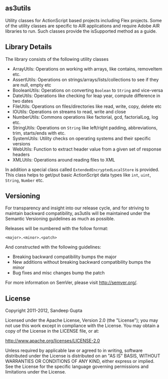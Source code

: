 as3utils
--------

Utility classes for ActionScript based projects including Flex projects. Some of the utility classes are specific to AIR applications and require Adobe AIR libraries to run. Such classes provide the isSupported method as a guide. 

Library Details
---------------

The library consists of the following utility classes

- ArrayUtils: Operations on working with arrays, like contains, removeItem etc.
- AssertUtils: Operations on strings/arrays/lists/collections to see if they are null, empty etc
- BooleanUtils: Operations on converting `Boolean` to `String` and vice-versa
- DateUtils: Operations like checking for leap year, compute difference in two dates
- FileUtils: Operations on files/directories like read, write, copy, delete etc
- IOUtils: Operations on streams to read, write and close
- NumberUtils: Commons operations like factorial, gcd, factorialLog, log etc.
- StringUtils: Operations on `String` like left/right padding, abbreviations, trim, starts/ends with etc.
- SystemUtils: Utility checks on operating systems and their specific versions
- WebUtils: Function to extract header value from a given set of response headers
- XMLUtils: Operations around reading files to XML

In addition a special class called `ExtendedEncryptedLocalStore` is provided. This class helps to get/put basic ActionScript data types like `int`, `uint`, `String`, `Number` etc.

Versioning
----------

For transparency and insight into our release cycle, and for striving to maintain backward compatibility, as3utils will be maintained under the Semantic Versioning guidelines as much as possible.

Releases will be numbered with the follow format:

`<major>.<minor>.<patch>`

And constructed with the following guidelines:

* Breaking backward compatibility bumps the major
* New additions without breaking backward compatibility bumps the minor
* Bug fixes and misc changes bump the patch

For more information on SemVer, please visit http://semver.org/.

License
-------

Copyright 2011-2012, Sandeep Gupta

Licensed under the Apache License, Version 2.0 (the "License"); you may not use this work except in compliance with the License. You may obtain a copy of the License in the LICENSE file, or at:

http://www.apache.org/licenses/LICENSE-2.0

Unless required by applicable law or agreed to in writing, software distributed under the License is distributed on an "AS IS" BASIS, WITHOUT WARRANTIES OR CONDITIONS OF ANY KIND, either express or implied. See the License for the specific language governing permissions and limitations under the License.
